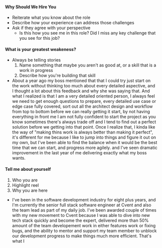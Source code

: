 #### Why Should We Hire You
- Reiterate what you know about the role
- Describe how your experience can address those challenges
- Ask if they agree with your perspective
	- Is this how you see me in this role? Did I miss any key challenge that you see for this job?
#### What is your greatest weakeness?
- Always be telling stories
	1. Name something that maybe you aren't as good at, or a skill that is a work in progress
	2. Describe how you're building that skill
- About a year ago my boss mentioned that that I could try just start on the work without thinking too much about every detailed aspective, and I thought a lot about this feedback and why she was saying that. And what I realized is that I am a very detailed oriented person, I always feel we need to get enough questions to prepare, every detailed use case or edge case fully covered, sort out all the architect design  and workflow from top to bottom before we can really getting it start, by not having everything in front me I am not fully confident to start the project as you know sometimes there's always trade off and I tend to find out a perfect solution before we getting into that point. Once I realize that, I kinda like the way of "making thins work is always better than making it perfect", it's different for me because I like to jump into things and figure it out on my own, but I've been able to find the balance when it would be the best time that we can start, and progress more agilely. and I've seen dramatic improvement in the last year of me delivering exactly what my boss wants.
#### Tell me about yourself
1. Who you are
2. Highlight reel
3. Why you are here
- I've been in the software development industry for eight plus years, and I'm currently the senior full stack software engineer at Cvent and also the team lead as part of my daily job. I've been awarded couple of times with my new movement to Cvent because I was able to dive into new tech stack quickly and become the expert, delivered more than 50% amount of the team developement work in either features work or fixing bugs, and the ability to mentor and support my team member to unblock our development progress to make things much more efficient.  That's what I 
<!--stackedit_data:
eyJoaXN0b3J5IjpbMTY2NDIwNjMxN119
-->